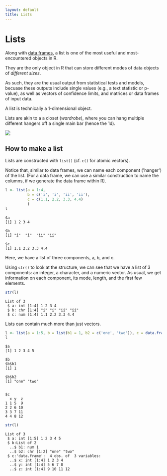```yaml
---
layout: default
title: Lists
---
```


# Lists

Along with [data frames](../unit2/matices-and-dataframes.html), a list is one of the most useful and most-encountered objects in R.

They are the only object in R that can store different modes of data objects of *different sizes*.

As such, they are the usual output from statistical tests and models, becuase these outputs include single values (e.g., a text statistic or p-value), as well as vectors of confidence limits, and matrices or data frames of input data.

A list is technically a 1-dimensional object.

Lists are akin to a a closet (*wardrobe*), where you can hang multiple different hangers off a single main bar (hence the 1d).

![](http://intro2r.github.io/unit1/img/hangers.jpg)

## How to make a list

Lists are constructed with `list()` (cf. `c()` for atomic vectors).

Notice that, similar to data frames, we can name each component ('hanger') of the list. (For a data frame, we can use a similar construction to name the columns, if we generate the data frame within R).
```r
l <- list(a = 1:4, 
          b = c('i', 'i', 'ii', 'ii'), 
          c = c(1.1, 2.2, 3.3, 4.4)
          )
l
```
```
$a
[1] 1 2 3 4

$b
[1] "i"  "i"  "ii" "ii"

$c
[1] 1.1 2.2 3.3 4.4
```

Here, we have a list of three components, a, b, and c. 

Using `str()` to look at the structure, we can see that we have a list of 3 components: an integer, a character, and a numeric vector.
As usual, we get information on each component, its mode, length, and the first few elements.
```r
str(l)
```
```
List of 3
 $ a: int [1:4] 1 2 3 4
 $ b: chr [1:4] "i" "i" "ii" "ii"
 $ c: num [1:4] 1.1 2.2 3.3 4.4

```

Lists can contain much more than just vectors.
```r
l <- list(a = 1:5, b = list(b1 = 1, b2 = c('one', 'two')), c = data.frame(x = 1:4, y = 5:8, z = 9:12))
l
```
```
$a
[1] 1 2 3 4 5

$b
$b$b1
[1] 1

$b$b2
[1] "one" "two"


$c
  x y  z
1 1 5  9
2 2 6 10
3 3 7 11
4 4 8 12
```

```r
str(l)
```
```
List of 3
 $ a: int [1:5] 1 2 3 4 5
 $ b:List of 2
  ..$ b1: num 1
  ..$ b2: chr [1:2] "one" "two"
 $ c:'data.frame':	4 obs. of  3 variables:
  ..$ x: int [1:4] 1 2 3 4
  ..$ y: int [1:4] 5 6 7 8
  ..$ z: int [1:4] 9 10 11 12
```

